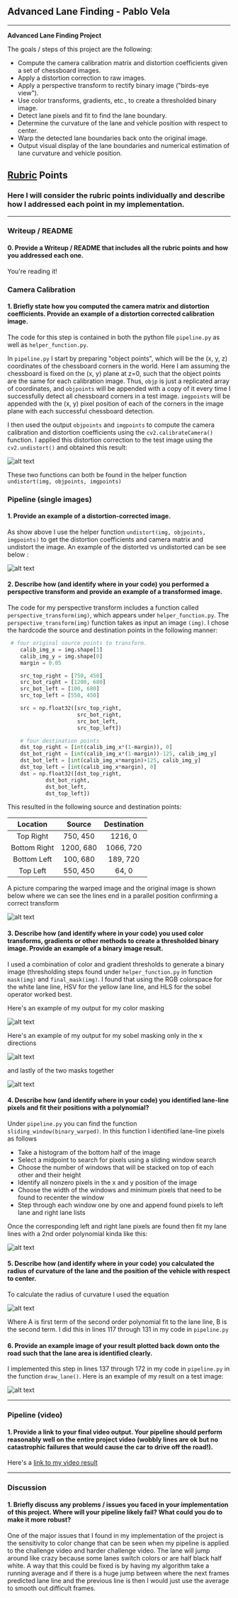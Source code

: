 ## Advanced Lane Finding - Pablo Vela


---

**Advanced Lane Finding Project**

The goals / steps of this project are the following:

* Compute the camera calibration matrix and distortion coefficients given a set of chessboard images.
* Apply a distortion correction to raw images.
* Apply a perspective transform to rectify binary image ("birds-eye view").
* Use color transforms, gradients, etc., to create a thresholded binary image.
* Detect lane pixels and fit to find the lane boundary.
* Determine the curvature of the lane and vehicle position with respect to center.
* Warp the detected lane boundaries back onto the original image.
* Output visual display of the lane boundaries and numerical estimation of lane curvature and vehicle position.

[//]: # (Image References)

[Undist_vs_Dist]: ./write_up_images/Distorted_vs_Undistorted.PNG "Undistorted"
[test_undist_vs_dist]: ./write_up_images/testimg_undist_vs_dist.PNG "Test Undistort"
[final_mask]: ./write_up_images/final_mask.PNG "Binary Example"
[color_mask]: ./write_up_images/Color_mask.PNG "Color Mask"
[sobel_mask]: ./write_up_images/sobel_mask.PNG "Sobel Mask"
[persp_transform]: ./write_up_images/perspective_transform.PNG "Warp Example"
[fit_lines]: ./write_up_images/fitlines.png "Fit Visual"
[curvature_eq]: ./write_up_images/curvature_eq.PNG "Fit Visual"
[plotted_results]: ./write_up_images/plotted_results.PNG "Output"
[video1]: ./video_output/new_project_video_output.mp4 "Video"

## [Rubric](https://review.udacity.com/#!/rubrics/571/view) Points

### Here I will consider the rubric points individually and describe how I addressed each point in my implementation.  

---

### Writeup / README

#### 0. Provide a Writeup / README that includes all the rubric points and how you addressed each one.

You're reading it!

### Camera Calibration

#### 1. Briefly state how you computed the camera matrix and distortion coefficients. Provide an example of a distortion corrected calibration image.

The code for this step is contained in both the python file `pipeline.py` as well as `helper_function.py`.

In `pipeline.py` I start by preparing "object points", which will be the (x, y, z) coordinates of the chessboard corners in the world. Here I am assuming the chessboard is fixed on the (x, y) plane at z=0,
such that the object points are the same for each calibration image.
Thus, `objp` is just a replicated array of coordinates, and `objpoints` will be appended with a copy of it every time I successfully detect all chessboard corners in a test image.
`imgpoints` will be appended with the (x, y) pixel position of each of the corners in the image plane with each successful chessboard detection.

I then used the output `objpoints` and `imgpoints` to compute the camera calibration and distortion coefficients using the `cv2.calibrateCamera()` function.
  I applied this distortion correction to the test image using the `cv2.undistort()` and obtained this result:

![alt text][Undist_vs_Dist]

These two functions can both be found in the helper function `undistort(img, objpoints, imgpoints)`

### Pipeline (single images)

#### 1. Provide an example of a distortion-corrected image.

As show above I use the helper function `undistort(img, objpoints, imgpoints)` to get the distortion coefficients and camera matrix and undistort the image. An example of the distorted vs undistorted can be see below :

![alt text][test_undist_vs_dist]


#### 2. Describe how (and identify where in your code) you performed a perspective transform and provide an example of a transformed image.

The code for my perspective transform includes a function called `perspective_transform(img)`, which appears under `helper_function.py`.
  The `perspective_transform(img)` function takes as input an image `(img)`.  I chose the hardcode the source and destination points in the following manner:

```python
 # four original source points to transform.
    calib_img_x = img.shape[1]
    calib_img_y = img.shape[0]
    margin = 0.05

    src_top_right = [750, 450]
    src_bot_right = [1200, 680]
    src_bot_left = [100, 680]
    src_top_left = [550, 450]

    src = np.float32([src_top_right,
                      src_bot_right,
                      src_bot_left,
                      src_top_left])

    # four destination points
    dst_top_right = [int(calib_img_x*(1-margin)), 0]
    dst_bot_right = [int(calib_img_x*(1-margin))-125, calib_img_y]
    dst_bot_left = [int(calib_img_x*margin)+125, calib_img_y]
    dst_top_left = [int(calib_img_x*margin), 0]
    dst = np.float32([dst_top_right,
            dst_bot_right,
            dst_bot_left,
            dst_top_left])
```

This resulted in the following source and destination points:

|Location       | Source        | Destination   |
|:-------------:|:-------------:|:-------------:|
|Top Right      | 750, 450      | 1216, 0       |
|Bottom Right   | 1200, 680     | 1066, 720     |
|Bottom Left    | 100, 680      | 189, 720      |
|Top Left       | 550, 450      | 64, 0         |

A picture comparing the warped image and the original image is shown below where we can see the lines end in a parallel position confirming a correct transform

![alt text][persp_transform]

#### 3. Describe how (and identify where in your code) you used color transforms, gradients or other methods to create a thresholded binary image.  Provide an example of a binary image result.

I used a combination of color and gradient thresholds to generate a binary image
(thresholding steps found under `helper_function.py` in  function `mask(img)` and `final_mask(img)`. I found that
using the RGB colorspace for the white lane line, HSV for the yellow lane line, and HLS for the sobel operator worked best.

Here's an example of my output for my color masking

![alt text][color_mask]

Here's an example of my output for my sobel masking only in the x directions

![alt text][sobel_mask]

and lastly of the two masks together

![alt text][final_mask]

#### 4. Describe how (and identify where in your code) you identified lane-line pixels and fit their positions with a polynomial?

Under `pipeline.py` you can find the function `sliding_window(binary_warped)`. In this function I identified lane-line pixels as follows
* Take a histogram of the bottom half of the image
* Select a midpoint to search for pixels using a sliding window search
* Choose the number of windows that will be stacked on top of each other and their height
* Identify all nonzero pixels in the x and y position of the image
* Choose the width of the windows and minimum pixels that need to be found to recenter the window
* Step through each window one by one and append found pixels to left lane and right lane lists

Once the corresponding left and right lane pixels are found then fit my lane lines with a 2nd order polynomial kinda like this:


![alt text][fit_lines]

#### 5. Describe how (and identify where in your code) you calculated the radius of curvature of the lane and the position of the vehicle with respect to center.

To calculate the radius of curvature I used the equation

![alt text][curvature_eq]

Where A is first term of the second order polynomial fit to the lane line, B is the second term. I did this  in lines 117 through 131 in my code in `pipeline.py`

#### 6. Provide an example image of your result plotted back down onto the road such that the lane area is identified clearly.

I implemented this step in lines 137 through 172 in my code in `pipeline.py` in the function `draw_lane()`.  Here is an example of my result on a test image:

![alt text][plotted_results]

---

### Pipeline (video)

#### 1. Provide a link to your final video output.  Your pipeline should perform reasonably well on the entire project video (wobbly lines are ok but no catastrophic failures that would cause the car to drive off the road!).

Here's a [link to my video result](./video_output/new_project_video_output.mp4)

---

### Discussion

#### 1. Briefly discuss any problems / issues you faced in your implementation of this project.  Where will your pipeline likely fail?  What could you do to make it more robust?

One of the major issues that I found in my implementation of the project is the sensitivity to color change that can be seen when my pipeline is applied to the challenge video and harder challenge video. The lane will jump around like crazy because some lanes
  switch colors or are half black half white. A way that this could be fixed is by having my algorithm take a running average and if there is a huge jump between where the next frames predicted lane line and the previous line is then I would just use the
  average to smooth out difficult frames.
